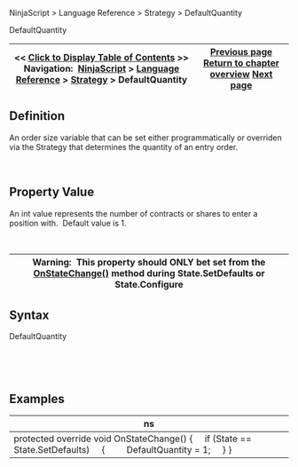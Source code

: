 ﻿


NinjaScript \> Language Reference \> Strategy \> DefaultQuantity






















DefaultQuantity







| \<\< [Click to Display Table of Contents](defaultquantity.md) \>\> **Navigation:**     [NinjaScript](ninjascript.md) \> [Language Reference](language_reference_wip.md) \> [Strategy](strategy.md) \> DefaultQuantity | [Previous page](daystoload.md) [Return to chapter overview](strategy.md) [Next page](disconnectdelayseconds.md) |
| --- | --- |











## Definition


An order size variable that can be set either programmatically or overriden via the Strategy that determines the quantity of an entry order.


 


## Property Value


An int value represents the number of contracts or shares to enter a position with.  Default value is 1\.


 




| Warning:  This property should ONLY bet set from the [OnStateChange()](onstatechange.md) method during State.SetDefaults or State.Configure |
| --- |



## 


## 


## Syntax


DefaultQuantity


 


 


## Examples




| ns |
| --- |
| protected override void OnStateChange()  {      if (State \=\= State.SetDefaults)      {          DefaultQuantity \= 1;      } } |









